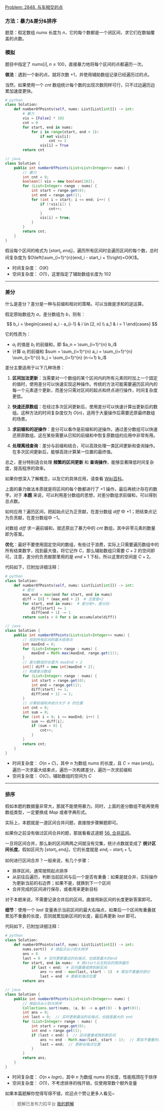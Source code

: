 [Problem: 2848. 与车相交的点](https://leetcode.cn/problems/points-that-intersect-with-cars/description/)

### 方法：暴力&差分&排序

题意：假定数组 $nums$ 长度为 $n$，它的每个数都是一个闭区间，求它们在数轴覆盖的点数。

### 模拟

题目中指定了 $nums[i],n\leq 100$，直接暴力地将每个区间的点都遍历一次。

**做法**：遇到一个新的点，就将次数 $+1$，并使用辅助数组记录已经遍历过的点。

当然，如果使用一个 $cnt$ 数组统计每个数的出现次数同样可行，只不过边遍历边累加速度更快。

```Python
# python
class Solution:
    def numberOfPoints(self, nums: List[List[int]]) -> int:
        # 暴力
        vis = [False] * 102
        cnt = 0
        for start, end in nums:
            for i in range(start, end + 1):
                if not vis[i]:
                    cnt += 1
                vis[i] = True
        return cnt
```

```Java
// java
class Solution {
    public int numberOfPoints(List<List<Integer>> nums) {
        // 暴力
        int cnt = 0;
        boolean[] vis = new boolean[102];
        for (List<Integer> range : nums) {
            int start = range.get(0);
            int end = range.get(1);
            for (int i = start; i <= end; i++) {
                if (!vis[i]) {
                    cnt++;
                }
                vis[i] = true;
            }
        }
        return cnt;
    }
}
```

假设每个区间的格式为 $[start_i,end_i]$，遍历所有区间时会遍历区间的每个数，总时间复杂度为 $O\left(\sum_{i=1}^{n}(end_i - start_i + 1)\right)=O(K)$。

- 时间复杂度： $O(K)$
- 空间复杂度： $O(1)$，这里指定了辅助数组长度为 $102$

---

### 差分

什么是差分？差分是一种与前缀和相对的策略，可以当做是求和的逆运算。

假定原始数组为 $a$，差分数组为 $b$，则有：

$$
b_i =
\begin{cases}
a_i - a_{i-1} & i \in [2, n] \\
a_1 & i = 1
\end{cases}
$$

它的性质为：

- $a_i$ 的值是 $b_i$ 的前缀和，即 $a_n = \sum_{i=1}^{n} b_i$  
- 计算 $a_i$ 的前缀和 $sum = \sum_{i=1}^{n} a_i = \sum_{i=1}^{n} \sum_{j=1}^{i} b_j = \sum_{i=1}^{n} (n-i+1) b_i$

差分主要适用于以下几种场景：

1. **区间加法更新**：当需要对一个数组的某个区间内的所有元素同时加上一个固定的值时，使用差分可以快速实现这种操作。传统的方法可能需要遍历区间内的每一个元素逐个更新，而差分只需对区间的起点和终点进行操作，时间复杂度更低。

2. **快速还原数组**：在经过多次区间更新后，使用差分可以快速计算出更新后的数组。这种方法的时间复杂度仅为 $O(n)$，适用于大量操作后需要还原最终数组的场景。

3. **求前缀和的逆操作**：差分可以看作是前缀和的逆操作。通过差分数组可以快速还原原数组，这在某些需要从已知的前缀和中恢复原数组的应用中非常有用。

4. **处理离线查询**：差分与前缀和结合，可以高效处理一类区间更新和查询操作。在多次区间更新后，能够高效计算某一位置的最终值。

总之，差分特别适合处理 **频繁的区间更新** 和 **查询操作**，能够显著降低时间复杂度，提高程序的效率。

如果你想深入了解概念，以及它的具体应用，请查看 [Wiki百科](https://oi-wiki.org/basic/prefix-sum/#%E5%B7%AE%E5%88%86)。

上面的暴力做法本质就是将区间的每个数都进行了 $+1$ 操作，最后再统计存在的数字。对于 **本题** 来说，可以利用差分数组的思想，对差分数组求前缀和，可以得到总点数。

如何应用？遍历区间，把起始点记为正贡献，在差分数组 $diff$ 中 $+1$；把结束点记为负贡献，在差分数组中 $-1$。

对数组 $diff$ 求一遍前缀和，就还原出了暴力中的 $cnt$ 数组，其中非零元素的数量即为答案。

**优化**：最好不要使用固定空间的数组，有些过于浪费，实际上只需要遍历数组中的所有结束数字，找到最大值，将它记作 $C$，那么辅助数组只需要 $C+2$ 的空间即可。注意，差分的负贡献那里用的是 $end+1$ 下标，所以这里的空间是 $C+2$。

代码如下，已附加详细注释：

```Python
# python
class Solution:
    def numberOfPoints(self, nums: List[List[int]]) -> int:
        # 差分
        max_end = max(end for start, end in nums)
        diff = [0] * (max_end + 2)  # 注意是+2
        for start, end in nums:  # 差分前+，差分后-
            diff[start] += 1
            diff[end + 1] -= 1
        return sum(s > 0 for s in accumulate(diff))
```

```Java
// java
class Solution {
    public int numberOfPoints(List<List<Integer>> nums) {
        // 找到所有区间的最大结束点
        int maxEnd = 0;
        for (List<Integer> range : nums) {
            maxEnd = Math.max(maxEnd, range.get(1));
        }
        // 差分数组的长度为 maxEnd + 2
        int[] diff = new int[maxEnd + 2];
        // 构建差分数组
        for (List<Integer> range : nums) {
            int start = range.get(0);
            int end = range.get(1);
            diff[start] += 1;
            diff[end + 1] -= 1;
        }
        // 计算前缀和并统计大于 0 的位置
        int cnt = 0;
        int sum = 0;
        for (int i = 0; i <= maxEnd; i++) {
            sum += diff[i];
            if (sum > 0) {
                cnt++;
            }
        }
        return cnt;
    }
}
```

- 时间复杂度： $O(n+C)$，其中 $n$ 为数组 $nums$ 的长度，且 $C=\max(end_i)$。遍历一次求最大结束点，遍历一次构建差分，遍历一次求前缀和
- 空间复杂度： $O(C)$，辅助数组的空间为 $C$

---

### 排序

假如本题的数据量非常大，那就不能使用暴力。同时，上面的差分数组不能再使用数组类型，一定要换成 $Map$ 或者字典形式。

实际上，本题就是一道区间合并问题，直接按步骤解题即可。

如果你之前没有做过区间合并的题，那就看看这道题 [56. 合并区间](https://leetcode.cn/problems/merge-intervals/description/)。

一旦将区间合并，那么新的区间两两之间就没有交集，统计点数就变成了 **统计区间长度**。假如区间为 $[start_i,end_i]$，它的长度就是 $end_i - start_i + 1$。

如何进行区间合并？一般来说，有几个步骤：

- 排序区间，通常按照起点排序
- 从前往后遍历，判断当前区间与后一个是否有重叠：如果是就合并，实际操作为更新当前的右边界；如果不是，就换到下一个区间
- 合并完成的区间进行保存，或者用来更新目标

对于本题来说，不需要记录合并后的区间，直接用新区间的长度更新答案即可。

**细节**：使用一个 $last$ 变量表示当前区间的最大右端点，如果后一个区间有重叠就累加不重叠的长度，否则就累加新区间的长度，最后再更新 $last$ 即可。

代码如下，已附加详细注释：

```Python
# python
class Solution:
    def numberOfPoints(self, nums: List[List[int]]) -> int:
        nums.sort()  # 按起点从小到大排序
        ans = 0
        last = 0  # 实时更新最远的右端点，也就是最大的end
        for start, end in nums:  # 按start从左到右的顺序遍历
            if last < end:  # 区间重叠或换到新区间
                ans += end - max(last, start - 1)  # 累加不重叠的部分
                last = end  # 更新右端点位置
        return ans
```

```Java
// java
class Solution {
    public int numberOfPoints(List<List<Integer>> nums) {
        // 按起点从小到大排序
        Collections.sort(nums, (a, b) -> a.get(0) - b.get(0));
        int ans = 0;
        int last = 0;  // 实时更新最远的右端点，也就是最大的 end
        for (List<Integer> range : nums) {
            int start = range.get(0);
            int end = range.get(1);
            if (last < end) {  // 区间重叠或换到新区间
                ans += end - Math.max(last, start - 1);  // 累加不重叠的部分
                last = end;  // 更新右端点位置
            }
        }
        return ans;
    }
}
```

- 时间复杂度： $O(n\times logn)$，其中 $n$ 为数组 $nums$ 的长度，性能瓶颈在于排序
- 空间复杂度： $O(1)$，不考虑排序的栈开销，仅使用常数个额外变量

如果本篇题解你觉得写得不错，欢迎点个赞让更多人看见~

> 题解已发布力扣平台 [我的题解](https://leetcode.cn/problems/points-that-intersect-with-cars/solutions/2917799/yi-ti-san-jie-mo-ni-chai-fen-pai-xu-yuan-qm6e/)
